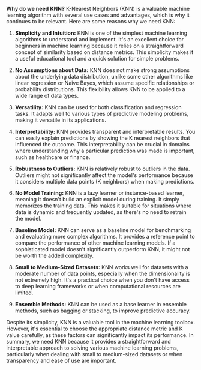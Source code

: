 **Why do we need KNN?**
K-Nearest Neighbors (KNN) is a valuable machine learning algorithm with several use cases and advantages, which is why it continues to be relevant. Here are some reasons why we need KNN:

1. **Simplicity and Intuition:** KNN is one of the simplest machine learning algorithms to understand and implement. It's an excellent choice for beginners in machine learning because it relies on a straightforward concept of similarity based on distance metrics. This simplicity makes it a useful educational tool and a quick solution for simple problems.

2. **No Assumptions about Data:** KNN does not make strong assumptions about the underlying data distribution, unlike some other algorithms like linear regression or Naive Bayes, which assume specific relationships or probability distributions. This flexibility allows KNN to be applied to a wide range of data types.

3. **Versatility:** KNN can be used for both classification and regression tasks. It adapts well to various types of predictive modeling problems, making it versatile in its applications.

4. **Interpretability:** KNN provides transparent and interpretable results. You can easily explain predictions by showing the K nearest neighbors that influenced the outcome. This interpretability can be crucial in domains where understanding why a particular prediction was made is important, such as healthcare or finance.

5. **Robustness to Outliers:** KNN is relatively robust to outliers in the data. Outliers might not significantly affect the model's performance because it considers multiple data points (K neighbors) when making predictions.

6. **No Model Training:** KNN is a lazy learner or instance-based learner, meaning it doesn't build an explicit model during training. It simply memorizes the training data. This makes it suitable for situations where data is dynamic and frequently updated, as there's no need to retrain the model.

7. **Baseline Model:** KNN can serve as a baseline model for benchmarking and evaluating more complex algorithms. It provides a reference point to compare the performance of other machine learning models. If a sophisticated model doesn't significantly outperform KNN, it might not be worth the added complexity.

8. **Small to Medium-Sized Datasets:** KNN works well for datasets with a moderate number of data points, especially when the dimensionality is not extremely high. It's a practical choice when you don't have access to deep learning frameworks or when computational resources are limited.

9. **Ensemble Methods:** KNN can be used as a base learner in ensemble methods, such as bagging or stacking, to improve predictive accuracy.

Despite its simplicity, KNN is a valuable tool in the machine learning toolbox. However, it's essential to choose the appropriate distance metric and K value carefully, as these factors can significantly impact its performance. In summary, we need KNN because it provides a straightforward and interpretable approach to solving various machine learning problems, particularly when dealing with small to medium-sized datasets or when transparency and ease of use are important.